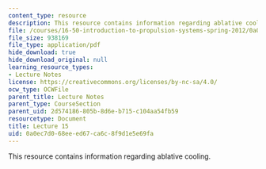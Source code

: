 ```yaml
---
content_type: resource
description: This resource contains information regarding ablative cooling.
file: /courses/16-50-introduction-to-propulsion-systems-spring-2012/0a0ec7d068eeed67ca6c8f9d1e5e69fa_MIT16_50S12_lec15.pdf
file_size: 938169
file_type: application/pdf
hide_download: true
hide_download_original: null
learning_resource_types:
- Lecture Notes
license: https://creativecommons.org/licenses/by-nc-sa/4.0/
ocw_type: OCWFile
parent_title: Lecture Notes
parent_type: CourseSection
parent_uid: 2d574186-805b-8d6e-b715-c104aa54fb59
resourcetype: Document
title: Lecture 15
uid: 0a0ec7d0-68ee-ed67-ca6c-8f9d1e5e69fa
---
```

This resource contains information regarding ablative cooling.